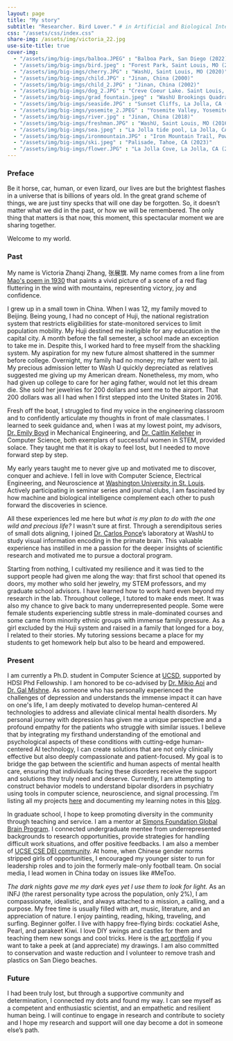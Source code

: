 ```yaml
---
layout: page
title: "My story"
subtitle: "Researcher. Bird Lover." # in Artificial and Biological Intelligence
css: "/assets/css/index.css"
share-img: /assets/img/victoria_22.jpg
use-site-title: true
cover-img:
  - "/assets/img/big-imgs/balboa.JPEG" : "Balboa Park, San Diego (2022)"
  - "/assets/img/big-imgs/bird.jpeg" : "Forest Park, Saint Louis, MO (2021)"
  - "/assets/img/big-imgs/cherry.JPG" : "WashU, Saint Louis, MO (2020)"
  - "/assets/img/big-imgs/child.JPG" : "Jinan, China (2000)"
  - "/assets/img/big-imgs/child_2.JPG" : "Jinan, China (2002)"
  - "/assets/img/big-imgs/dog_2.JPG" : "Creve Coeur Lake. Saint Louis, MO (2018)"
  - "/assets/img/big-imgs/grad_fountain.jpeg" : "WashU Brookings Quadrangle, Saint Louis, MO (2020)"
  - "/assets/img/big-imgs/seaside.JPG" : "Sunset Cliffs, La Jolla, CA (2021)"
  - "/assets/img/big-imgs/yosemite_2.JPEG" : "Yosemite Valley, Yosemite National Park, CA (2022)"
  - "/assets/img/big-imgs/river.jpg" : "Jinan, China (2018)"
  - "/assets/img/big-imgs/freshman.JPG" : "WashU, Saint Louis, MO (2016)"
  - "/assets/img/big-imgs/sea.jpeg" : "La Jolla tide pool, La Jolla, CA (2022)"
  - "/assets/img/big-imgs/ironmountain.JPG" : "Iron Mountain Trail, Poway, CA (2023)"
  - "/assets/img/big-imgs/ski.jpeg" : "Palisade, Tahoe, CA (2023)"
  - "/assets/img/big-imgs/flower.JPG" : "La Jolla Cove, La Jolla, CA (2021)"
---
```

<!-- Google tag (gtag.js) -->
<script async src="https://www.googletagmanager.com/gtag/js?id=G-Y06S3E3WTE"></script>
<script>
  window.dataLayer = window.dataLayer || [];
  function gtag(){dataLayer.push(arguments);}
  gtag('js', new Date());

  gtag('config', 'G-Y06S3E3WTE');
</script>

<script src="https://ajax.googleapis.com/ajax/libs/jquery/3.4.1/jquery.min.js"></script>
### Preface
Be it horse, car, human, or even lizard, our lives are but the brightest flashes in a universe that is billions of years old. In the great grand scheme of things, we are just tiny specks that will one day be forgotten. So, it doesn’t matter what we did in the past, or how we will be remembered. The only thing that matters is that now, this moment, this spectacular moment we are sharing together. 

Welcome to my world.

### Past

My name is Victoria Zhanqi Zhang, 张展旗. My name comes from a line from [Mao's poem in 1930](https://baike.baidu.com/item/%E5%A6%82%E6%A2%A6%E4%BB%A4%C2%B7%E5%85%83%E6%97%A6/5962399) that paints a vivid picture of a scene of a red flag fluttering in the wind with mountains, representing victory, joy and confidence.

I grew up in a small town in China. When I was 12, my family moved to Beijing. Being young, I had no concept of Huji, the national registration system that restricts eligibilities for state-monitored services to limit population mobility. My Huji destined me ineligible for any education in the capital city. A month before the fall semester, a school made an exception to take me in. Despite this, I worked hard to free myself from the shackling system. My aspiration for my new future almost shattered in the summer before college. Overnight, my family had no money; my father went to jail. My precious admission letter to Wash U quickly depreciated as relatives suggested me giving up my American dream. Nonetheless, my mom, who had given up college to care for her aging father, would not let this dream die. She sold her jewelries for 200 dollars and sent me to the airport. That 200 dollars was all I had when I first stepped into the United States in 2016.

Fresh off the boat, I struggled to find my voice in the engineering classroom and to confidently articulate my thoughts in front of male classmates. I learned to seek guidance and, when I was at my lowest point, my advisors, [Dr. Emily Boyd](https://engineering.wustl.edu/faculty/Emily-Boyd.html) in Mechanical Engineering, and [Dr. Caitlin Kelleher](https://engineering.wustl.edu/faculty/Caitlin-Kelleher.html) in Computer Science, both exemplars of successful women in STEM, provided solace. They taught me that it is okay to feel lost, but I needed to move forward step by step.

My early years taught me to never give up and motivated me to discover, conquer and achieve. I fell in love with Computer Science, Electrical Engineering, and Neuroscience at [Washington University in St. Louis](https://wustl.edu/). Actively participating in seminar series and journal clubs, I am fascinated by how machine and biological intelligence complement each other to push forward the discoveries in science.

All these experiences led me here but *what is my plan to do with the one wild and precious life?* I wasn't sure at first. Through a serendipitous series of small dots aligning, I joined [Dr. Carlos Ponce](https://ponce.hms.harvard.edu/)’s laboratory at WashU to study visual information encoding in the primate brain. This valuable experience has instilled in me a passion for the deeper insights of scientific research and motivated me to pursue a doctoral program.

Starting from nothing, I cultivated my resilience and it was tied to the support people had given me along the way: that first school that opened its doors, my mother who sold her jewelry, my STEM professors, and my graduate school advisors. I have learned how to work hard even beyond my research in the lab. Throughout college, I tutored to make ends meet. It was also my chance to give back to many underrepresented people. Some were female students experiencing subtle stress in male-dominated courses and some came from minority ethnic groups with immense family pressure. As a girl excluded by the Huji system and raised in a family that longed for a boy, I related to their stories. My tutoring sessions became a place for my students to get homework help but also to be heard and empowered. 

### Present

I am currently a Ph.D. student in Computer Science at [UCSD](https://ucsd.edu/), supported by HDSI Phd Fellowship. I am honored to be co-advised by [Dr. Mikio Aoi](https://aoilab.biosci.ucsd.edu/) and [Dr. Gal Mishne](http://mishne.ucsd.edu/). As someone who has personally experienced the challenges of depression and understands the immense impact it can have on one's life, I am deeply motivated to develop human-centered AI technologies to address and alleviate clinical mental health disorders. My personal journey with depression has given me a unique perspective and a profound empathy for the patients who struggle with similar issues. I believe that by integrating my firsthand understanding of the emotional and psychological aspects of these conditions with cutting-edge human-centered AI technology, I can create solutions that are not only clinically effective but also deeply compassionate and patient-focused. My goal is to bridge the gap between the scientific and human aspects of mental health care, ensuring that individuals facing these disorders receive the support and solutions they truly need and deserve. Currently, I am attempting to construct behavior models to understand bipolar disorders in psychiatry using tools in computer science, neuroscience, and signal processing. I’m listing all my projects [here](https://zhanqizhang66.github.io/publications/) and documenting my learning notes in this [blog](https://zhanqizhang66.github.io/blog/).   

In graduate school, I hope to keep promoting diversity in the community through teaching and service. I am a mentor at [Simons Foundation Global Brain Program](https://www.simonsfoundation.org/collaborations/global-brain/people/?category=global-brain-surf-mentors&type=global-brain-fellows). I connected undergraduate mentee from underrepresented backgrounds to research opportunities, provide strategies for handling difficult work situations, and offer positive feedbacks. I am also a member of [UCSE CSE DEI community](https://cse.ucsd.edu/diversity/cse-dei-committee). At home, when Chinese gender norms stripped girls of opportunities, I encouraged my younger sister to run for leadership roles and to join the formerly male-only
football team. On social media, I lead women in China today on issues like #MeToo.

*The dark nights gave me my dark eyes yet I use them to look for light.* As an INFJ (the rarest personality type across the population, only 2%), I am compassionate, idealistic, and always attached to a mission, a calling, and a purpose. My free time is usually filled with art, music, literature, and an appreciation of nature. I enjoy painting, reading, hiking, traveling, and surfing. Beginner golfer. I live with happy free-flying birds: cockatiel Ashe, Pearl, and parakeet Kiwi. I love DIY swings and castles for them and teaching them new songs and cool tricks. Here is the [art portfolio](https://zhanqizhang66.github.io/art/) if you want to take a peek at (and appreciate) my drawings. I am also committed to conservation and waste reduction and I volunteer to remove trash and plastics on San Diego beaches. 

### Future

I had been truly lost, but through a supportive community and determination, I connected my
dots and found my way. I can see myself as a
competent and enthusiastic scientist, and an empathetic and resilient human being. I will
continue to engage in research and contribute to society and I hope my research and support
will one day become a dot in someone else’s path.
